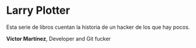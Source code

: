 # Larry Plotter


Esta serie de libros cuentan la historia de un hacker de los que hay pocos.


**Víctor Martínez**, Developer and Git fucker
